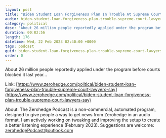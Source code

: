 ```yaml
---
layout: post
title: "Biden Student Loan Forgiveness Plan In Trouble At Supreme Court, Lawyers Say"
audio: biden-student-loan-forgiveness-plan-trouble-supreme-court-lawyers-say-0
category: political
desc: "About 26 million people reportedly applied under the program before courts blocked it last year..."
duration: 00:02:56
length: 176
datetime: Wed, 22 Feb 2023 02:40:00 +0000
tags: podcast
guid: biden-student-loan-forgiveness-plan-trouble-supreme-court-lawyers-say-0
order: 0
---
```

About 26 million people reportedly applied under the program before courts blocked it last year...

Link: [https://www.zerohedge.com/political/biden-student-loan-forgiveness-plan-trouble-supreme-court-lawyers-say](https://www.zerohedge.com/political/biden-student-loan-forgiveness-plan-trouble-supreme-court-lawyers-say)

About: The Zerohedge Podcast is a non-commercial, automated program, designed to give people a way to get news from Zerohedge in an audio format.  I am actively working on tweaking and improving the setup to create a better listening experience (February 2023).  Suggestions are welcome: [zerohedgePodcast@outlook.com](mailto:zerohedgePodcast@outlook.com)